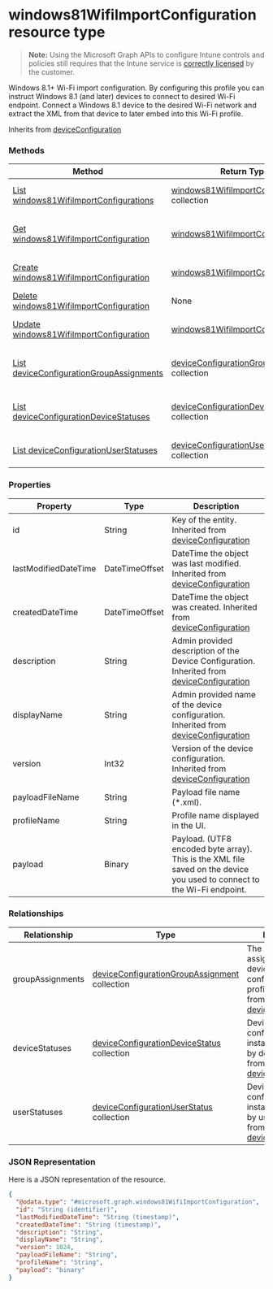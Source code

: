 ﻿# windows81WifiImportConfiguration resource type> **Note:** Using the Microsoft Graph APIs to configure Intune controls and policies still requires that the Intune service is [correctly licensed](https://www.microsoft.com/en-us/cloud-platform/microsoft-intune-pricing) by the customer.

Windows 8.1+ Wi-Fi import configuration. By configuring this profile you can instruct Windows 8.1 (and later) devices to connect to desired Wi-Fi endpoint. Connect a Windows 8.1 device to the desired Wi-Fi network and extract the XML from that device to later embed into this Wi-Fi profile.

Inherits from [deviceConfiguration](../resources/intune_deviceconfig_deviceconfiguration.md)

### Methods
|Method|Return Type|Description|
|---|---|---|
|[List windows81WifiImportConfigurations](../api/intune_deviceconfig_windows81wifiimportconfiguration_list.md)|[windows81WifiImportConfiguration](../resources/intune_deviceconfig_windows81wifiimportconfiguration.md) collection|List properties and relationships of the [windows81WifiImportConfiguration](../resources/intune_deviceconfig_windows81wifiimportconfiguration.md) objects.|
|[Get windows81WifiImportConfiguration](../api/intune_deviceconfig_windows81wifiimportconfiguration_get.md)|[windows81WifiImportConfiguration](../resources/intune_deviceconfig_windows81wifiimportconfiguration.md)|Read properties and relationships of the [windows81WifiImportConfiguration](../resources/intune_deviceconfig_windows81wifiimportconfiguration.md) object.|
|[Create windows81WifiImportConfiguration](../api/intune_deviceconfig_windows81wifiimportconfiguration_create.md)|[windows81WifiImportConfiguration](../resources/intune_deviceconfig_windows81wifiimportconfiguration.md)|Create a new [windows81WifiImportConfiguration](../resources/intune_deviceconfig_windows81wifiimportconfiguration.md) object.|
|[Delete windows81WifiImportConfiguration](../api/intune_deviceconfig_windows81wifiimportconfiguration_delete.md)|None|Deletes a [windows81WifiImportConfiguration](../resources/intune_deviceconfig_windows81wifiimportconfiguration.md).|
|[Update windows81WifiImportConfiguration](../api/intune_deviceconfig_windows81wifiimportconfiguration_update.md)|[windows81WifiImportConfiguration](../resources/intune_deviceconfig_windows81wifiimportconfiguration.md)|Update the properties of a [windows81WifiImportConfiguration](../resources/intune_deviceconfig_windows81wifiimportconfiguration.md) object.|
|[List deviceConfigurationGroupAssignments](../api/intune_deviceconfig_windows81wifiimportconfiguration_list_deviceconfigurationgroupassignment.md)|[deviceConfigurationGroupAssignment](../resources/intune_deviceconfig_deviceconfigurationgroupassignment.md) collection|Get the deviceConfigurationGroupAssignments from the groupAssignments navigation property.|
|[List deviceConfigurationDeviceStatuses](../api/intune_deviceconfig_windows81wifiimportconfiguration_list_deviceconfigurationdevicestatus.md)|[deviceConfigurationDeviceStatus](../resources/intune_deviceconfig_deviceconfigurationdevicestatus.md) collection|Get the deviceConfigurationDeviceStatuses from the deviceStatuses navigation property.|
|[List deviceConfigurationUserStatuses](../api/intune_deviceconfig_windows81wifiimportconfiguration_list_deviceconfigurationuserstatus.md)|[deviceConfigurationUserStatus](../resources/intune_deviceconfig_deviceconfigurationuserstatus.md) collection|Get the deviceConfigurationUserStatuses from the userStatuses navigation property.|

### Properties
|Property|Type|Description|
|---|---|---|
|id|String|Key of the entity. Inherited from [deviceConfiguration](../resources/intune_deviceconfig_deviceconfiguration.md)|
|lastModifiedDateTime|DateTimeOffset|DateTime the object was last modified. Inherited from [deviceConfiguration](../resources/intune_deviceconfig_deviceconfiguration.md)|
|createdDateTime|DateTimeOffset|DateTime the object was created. Inherited from [deviceConfiguration](../resources/intune_deviceconfig_deviceconfiguration.md)|
|description|String|Admin provided description of the Device Configuration. Inherited from [deviceConfiguration](../resources/intune_deviceconfig_deviceconfiguration.md)|
|displayName|String|Admin provided name of the device configuration. Inherited from [deviceConfiguration](../resources/intune_deviceconfig_deviceconfiguration.md)|
|version|Int32|Version of the device configuration. Inherited from [deviceConfiguration](../resources/intune_deviceconfig_deviceconfiguration.md)|
|payloadFileName|String|Payload file name (*.xml).|
|profileName|String|Profile name displayed in the UI.|
|payload|Binary|Payload. (UTF8 encoded byte array). This is the XML file saved on the device you used to connect to the Wi-Fi endpoint.|

### Relationships
|Relationship|Type|Description|
|---|---|---|
|groupAssignments|[deviceConfigurationGroupAssignment](../resources/intune_deviceconfig_deviceconfigurationgroupassignment.md) collection|The list of group assignments for the device configuration profile. Inherited from [deviceConfiguration](../resources/intune_deviceconfig_deviceconfiguration.md)|
|deviceStatuses|[deviceConfigurationDeviceStatus](../resources/intune_deviceconfig_deviceconfigurationdevicestatus.md) collection|Device configuration installation stauts by device. Inherited from [deviceConfiguration](../resources/intune_deviceconfig_deviceconfiguration.md)|
|userStatuses|[deviceConfigurationUserStatus](../resources/intune_deviceconfig_deviceconfigurationuserstatus.md) collection|Device configuration installation stauts by user. Inherited from [deviceConfiguration](../resources/intune_deviceconfig_deviceconfiguration.md)|

### JSON Representation
Here is a JSON representation of the resource.
<!-- {
  "blockType": "resource",
  "keyProperty": "id",
  "@odata.type": "microsoft.graph.windows81WifiImportConfiguration"
}
-->
```json
{
  "@odata.type": "#microsoft.graph.windows81WifiImportConfiguration",
  "id": "String (identifier)",
  "lastModifiedDateTime": "String (timestamp)",
  "createdDateTime": "String (timestamp)",
  "description": "String",
  "displayName": "String",
  "version": 1024,
  "payloadFileName": "String",
  "profileName": "String",
  "payload": "binary"
}
```



